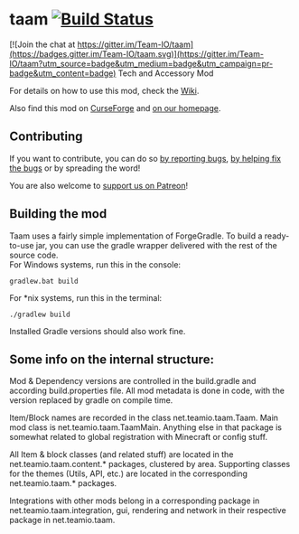 taam [![Build Status](https://travis-ci.org/Team-IO/taam.svg?branch=1.9)](https://travis-ci.org/Team-IO/taam)
====

[![Join the chat at https://gitter.im/Team-IO/taam](https://badges.gitter.im/Team-IO/taam.svg)](https://gitter.im/Team-IO/taam?utm_source=badge&utm_medium=badge&utm_campaign=pr-badge&utm_content=badge)
Tech and Accessory Mod

For details on how to use this mod, check the [Wiki](https://github.com/Team-IO/taam/wiki).

Also find this mod on [CurseForge](http://minecraft.curseforge.com/projects/taam) and [on our homepage](https://team-io.net/taam.php).

## Contributing
If you want to contribute, you can do so [by reporting bugs](https://github.com/Team-IO/taam/issues), [by helping fix the bugs](https://github.com/Team-IO/taam/pulls) or by spreading the word!

You are also welcome to [support us on Patreon](https://www.patreon.com/Team_IO?ty=h)!

## Building the mod
Taam uses a fairly simple implementation of ForgeGradle. To build a ready-to-use jar, you can use the gradle wrapper delivered with the rest of the source code.  
For Windows systems, run this in the console:

    gradlew.bat build

For *nix systems, run this in the terminal:

    ./gradlew build

Installed Gradle versions should also work fine.

## Some info on the internal structure:
Mod & Dependency versions are controlled in the build.gradle and according build.properties file. All mod metadata is done in code, with the version replaced by gradle on compile time.

Item/Block names are recorded in the class net.teamio.taam.Taam. Main mod class is net.teamio.taam.TaamMain. Anything else in that package is somewhat related to global registration with Minecraft or config stuff.

All Item & block classes (and related stuff) are located in the net.teamio.taam.content.* packages, clustered by area.
Supporting classes for the themes (Utils, API, etc.) are located in the corresponding net.teamio.taam.* packages.

Integrations with other mods belong in a corresponding package in net.teamio.taam.integration, gui, rendering and network in their respective package in net.teamio.taam.
